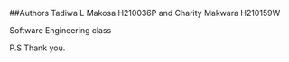 <!-- Just a website for a small business -->
<!-- A one page website maily for some informative advertising -->

##Authors
Tadiwa L Makosa H210036P
and 
Charity Makwara H210159W

Software Engineering class

P.S Thank you.
